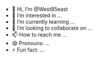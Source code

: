 - 👋 Hi, I’m @West85east
- 👀 I’m interested in ...
- 🌱 I’m currently learning ...
- 💞️ I’m looking to collaborate on ...
- 📫 How to reach me ...
- 😄 Pronouns: ...
- ⚡ Fun fact: ...

<!---
West85east/West85east is a ✨ special ✨ repository because its `README.md` (this file) appears on your GitHub profile.
You can click the Preview link to take a look at your changes.
--->

